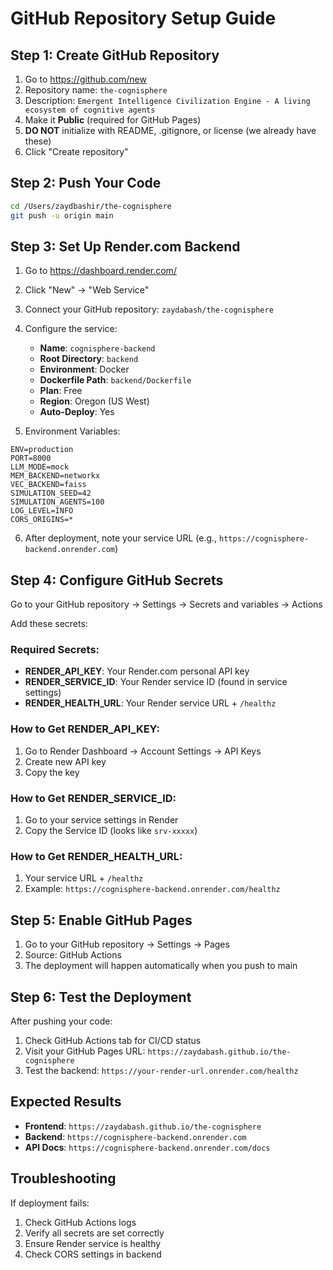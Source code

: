 # GitHub Repository Setup Guide

## Step 1: Create GitHub Repository

1. Go to https://github.com/new
2. Repository name: `the-cognisphere`
3. Description: `Emergent Intelligence Civilization Engine - A living ecosystem of cognitive agents`
4. Make it **Public** (required for GitHub Pages)
5. **DO NOT** initialize with README, .gitignore, or license (we already have these)
6. Click "Create repository"

## Step 2: Push Your Code

```bash
cd /Users/zaydbashir/the-cognisphere
git push -u origin main
```

## Step 3: Set Up Render.com Backend

1. Go to https://dashboard.render.com/
2. Click "New" → "Web Service"
3. Connect your GitHub repository: `zaydabash/the-cognisphere`
4. Configure the service:
   - **Name**: `cognisphere-backend`
   - **Root Directory**: `backend`
   - **Environment**: Docker
   - **Dockerfile Path**: `backend/Dockerfile`
   - **Plan**: Free
   - **Region**: Oregon (US West)
   - **Auto-Deploy**: Yes

5. Environment Variables:
```
ENV=production
PORT=8000
LLM_MODE=mock
MEM_BACKEND=networkx
VEC_BACKEND=faiss
SIMULATION_SEED=42
SIMULATION_AGENTS=100
LOG_LEVEL=INFO
CORS_ORIGINS=*
```

6. After deployment, note your service URL (e.g., `https://cognisphere-backend.onrender.com`)

## Step 4: Configure GitHub Secrets

Go to your GitHub repository → Settings → Secrets and variables → Actions

Add these secrets:

### Required Secrets:
- **RENDER_API_KEY**: Your Render.com personal API key
- **RENDER_SERVICE_ID**: Your Render service ID (found in service settings)
- **RENDER_HEALTH_URL**: Your Render service URL + `/healthz`

### How to Get RENDER_API_KEY:
1. Go to Render Dashboard → Account Settings → API Keys
2. Create new API key
3. Copy the key

### How to Get RENDER_SERVICE_ID:
1. Go to your service settings in Render
2. Copy the Service ID (looks like `srv-xxxxx`)

### How to Get RENDER_HEALTH_URL:
1. Your service URL + `/healthz`
2. Example: `https://cognisphere-backend.onrender.com/healthz`

## Step 5: Enable GitHub Pages

1. Go to your GitHub repository → Settings → Pages
2. Source: GitHub Actions
3. The deployment will happen automatically when you push to main

## Step 6: Test the Deployment

After pushing your code:
1. Check GitHub Actions tab for CI/CD status
2. Visit your GitHub Pages URL: `https://zaydabash.github.io/the-cognisphere`
3. Test the backend: `https://your-render-url.onrender.com/healthz`

## Expected Results

- **Frontend**: `https://zaydabash.github.io/the-cognisphere`
- **Backend**: `https://cognisphere-backend.onrender.com`
- **API Docs**: `https://cognisphere-backend.onrender.com/docs`

## Troubleshooting

If deployment fails:
1. Check GitHub Actions logs
2. Verify all secrets are set correctly
3. Ensure Render service is healthy
4. Check CORS settings in backend
